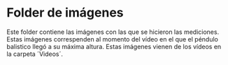 # Folder de imágenes
Este folder contiene las imágenes con las que se hicieron las mediciones. Estas imágenes correspenden al momento del vídeo en el que el péndulo balistico llegó a su máxima altura. 
Estas imágenes vienen de los vídeos en la carpeta ´Videos´.
